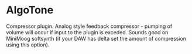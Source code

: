 # AlgoTone

Compressor plugin. Analog style <line>feedback compressor</l> - pumping of volume will occur if input to the plugin is exceded. Sounds good on MiniMoog softsynth (if your DAW has delta set the amount of compression using this option).
